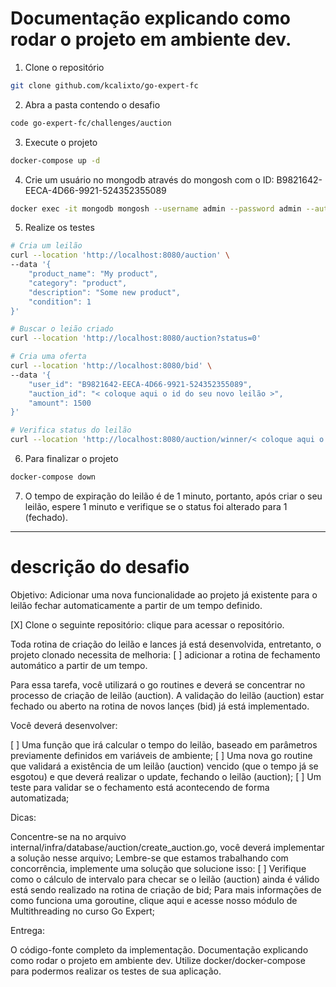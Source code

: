 # Documentação explicando como rodar o projeto em ambiente dev.

1. Clone o repositório
```bash
git clone github.com/kcalixto/go-expert-fc
```

2. Abra a pasta contendo o desafio
```bash
code go-expert-fc/challenges/auction
```

3. Execute o projeto
```bash
docker-compose up -d
```

4. Crie um usuário no mongodb através do mongosh com o ID: B9821642-EECA-4D66-9921-524352355089
```bash
docker exec -it mongodb mongosh --username admin --password admin --authenticationDatabase admin --eval 'db = db.getSiblingDB("auctions"); db.users.insertOne({ "_id": "B9821642-EECA-4D66-9921-524352355089", "name": "test-user" })'
```

5. Realize os testes
```bash
# Cria um leilão
curl --location 'http://localhost:8080/auction' \
--data '{
    "product_name": "My product",
    "category": "product",
    "description": "Some new product",
    "condition": 1
}'

# Buscar o leião criado
curl --location 'http://localhost:8080/auction?status=0'

# Cria uma oferta
curl --location 'http://localhost:8080/bid' \
--data '{
    "user_id": "B9821642-EECA-4D66-9921-524352355089",
    "auction_id": "< coloque aqui o id do seu novo leilão >",
    "amount": 1500
}'

# Verifica status do leilão
curl --location 'http://localhost:8080/auction/winner/< coloque aqui o id do seu novo leilão >'
```

6. Para finalizar o projeto
```bash
docker-compose down
```

7. O tempo de expiração do leilão é de 1 minuto, portanto, após criar o seu leilão, espere 1 minuto e verifique se o status foi alterado para 1 (fechado).

-------------------------------------------------

# descrição do desafio
Objetivo: Adicionar uma nova funcionalidade ao projeto já existente para o leilão fechar automaticamente a partir de um tempo definido.

[X] Clone o seguinte repositório: clique para acessar o repositório.

Toda rotina de criação do leilão e lances já está desenvolvida, entretanto, o projeto clonado necessita de melhoria:
[ ] adicionar a rotina de fechamento automático a partir de um tempo.

Para essa tarefa, você utilizará o go routines e deverá se concentrar no processo de criação de leilão (auction). A validação do leilão (auction) estar fechado ou aberto na rotina de novos lançes (bid) já está implementado.

Você deverá desenvolver:

[ ] Uma função que irá calcular o tempo do leilão, baseado em parâmetros previamente definidos em variáveis de ambiente;
[ ] Uma nova go routine que validará a existência de um leilão (auction) vencido (que o tempo já se esgotou) e que deverá realizar o update, fechando o leilão (auction);
[ ] Um teste para validar se o fechamento está acontecendo de forma automatizada;

Dicas:

Concentre-se na no arquivo internal/infra/database/auction/create_auction.go, você deverá implementar a solução nesse arquivo;
Lembre-se que estamos trabalhando com concorrência, implemente uma solução que solucione isso:
[ ] Verifique como o cálculo de intervalo para checar se o leilão (auction) ainda é válido está sendo realizado na rotina de criação de bid;
Para mais informações de como funciona uma goroutine, clique aqui e acesse nosso módulo de Multithreading no curso Go Expert;

Entrega:

O código-fonte completo da implementação.
Documentação explicando como rodar o projeto em ambiente dev.
Utilize docker/docker-compose para podermos realizar os testes de sua aplicação.
